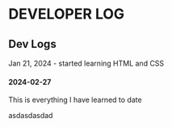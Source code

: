 # DEVELOPER LOG

## Dev Logs
Jan 21, 2024 - started learning HTML and CSS
#### 2024-02-27
 This is everything I have learned to date

asdasdasdad